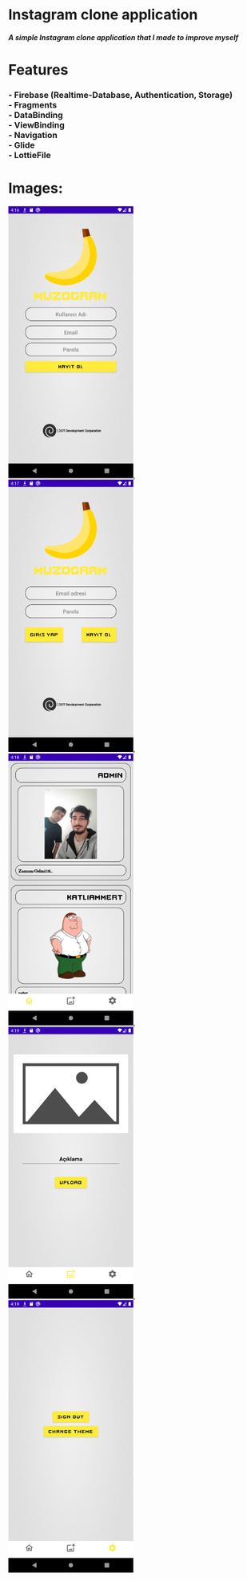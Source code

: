 <h1>Instagram clone application</h1>

<h5> A simple Instagram clone application that I made to improve myself </h5>

<h1>Features</h1>

<h3>
- Firebase (Realtime-Database, Authentication, Storage) <br>
- Fragments <br>
- DataBinding <br>
- ViewBinding <br>
- Navigation <br>
- Glide <br>
- LottieFile
</h3>

<h1>Images:</h1>

 <img src="/ss/Screenshot_20221209_191647.png" width="250" heigth="250" />,
 <img src="/ss/Screenshot_20221209_191732.png" width="250" heigth="250" />,
 <img src="/ss/Screenshot_20221209_191847.png" width="250" heigth="250" />,
 <img src="/ss/Screenshot_20221209_191919.png" width="250" heigth="250" />,
 <img src="/ss/Screenshot_20221209_191952.png" width="250" heigth="250" />
